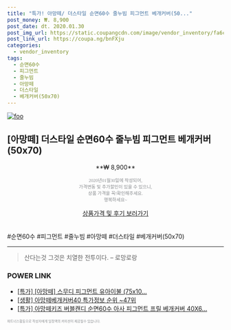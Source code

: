 ```yaml
--- 
title: "특가! 아망떼/ 더스타일 순면60수 줄누빔 피그먼트 베개커버(50..." 
post_money: ₩. 8,900 
post_date: dt. 2020.01.30 
post_img_url: https://static.coupangcdn.com/image/vendor_inventory/fa6c/68bb20ea950d12b6f17c436c1504a0fea5947aca68f492dce82845eefb72.jpg 
post_link_url: https://coupa.ng/bnFXju 
categories: 
  - vendor_inventory 
tags: 
  - 순면60수 
  - 피그먼트 
  - 줄누빔 
  - 아망떼 
  - 더스타일 
  - 베개커버(50x70) 
--- 
```

[![foo](https://static.coupangcdn.com/image/vendor_inventory/fa6c/68bb20ea950d12b6f17c436c1504a0fea5947aca68f492dce82845eefb72.jpg)](https://coupa.ng/bnFXju) 

## [아망떼] 더스타일 순면60수 줄누빔 피그먼트 베개커버(50x70) 
<p style="text-align: center;">**₩ 8,900**</p> 
<p style="text-align: center;"><span style="color: #898c8f; font-family: Georgia,Times,serif; font-size: 0.75em;">2020년01월30일에 작성되어, <br>가격변동 및 추가할인이 있을 수 있으니,<br> 상품 가격을 꼭!확인해주세요.<br>행복하세요~</span> 
</p>	 
<div markdown="0" style="text-align: center;"><a href="https://coupa.ng/bnFXju" class="btn btn--success">상품가격 및 후기 보러가기</a></div> 
<br><br> 
  #순면60수 #피그먼트 #줄누빔 #아망떼 #더스타일 #베개커버(50x70) 
<hr> 

> 산다는것 그것은 치열한 전투이다.  – 로망로랑 


### POWER LINK

* <a href="https://blog.naver.com/an0733/221789598841" target="_blank">[특가] [아망떼] 스무디 피그먼트 유아이불 (75x10...</a>
* <a href="https://blog.naver.com/sakai111/221782655512" target="_blank"> [생활] 아망떼베개커버40 특가정보 순위 ~47위</a>
* <a href="https://blog.naver.com/an0733/221790231678" target="_blank">[특가] 아망떼키즈 버블캔디 순면60수 아사 피그먼트 프릴 베개커버 40X6...</a>

<span style="color: #898c8f; font-family: Georgia,Times,serif; font-size: 0.55em;">파트너스활동으로 작성자에게 일정액의 커미션이 제공될수 있습니다.</span> 
